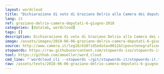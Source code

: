 ```yaml
---
layout: wordcloud
title: "Dichiarazione di voto di Graziano Delrio alla Camera dei deputati del 6 giugno 2018"
lang: it
ref: graziano-delrio-camera-deputati-6-giugno-2018
categories: [datalab, wordcloud]
tags: []
description: Dichiarazione di voto di Graziano Delrio alla Camera dei deputati, seduta n. 12 di mercoledì 6 giugno 2018
image: /assets/images/2018-06-06-graziano-delrio-camera-deputati-6-giugno-2018.jpg
source: http://www.camera.it/leg18/410?idSeduta=0012&tipo=stenografico#sed0012.stenografico.tit00060.sub00020.int00380
stopwords: https://raw.githubusercontent.com/stopwords-iso/stopwords-it/master/stopwords-it.txt
tool: https://github.com/amueller/word_cloud
cmd_line: "`wordcloud_cli --stopwords ~/git/stopwords-it/stopwords-it.txt --imagefile 2018-06-06-graziano-delrio-camera-deputati-6-giugno-2018.jpg --background black --width 1080 --height 1350 < 2018-06-06-graziano-delrio-camera-deputati-6-giugno-2018.txt`"
raw: /assets/texts/2018-06-06-graziano-delrio-camera-deputati-6-giugno-2018.txt
---
```

